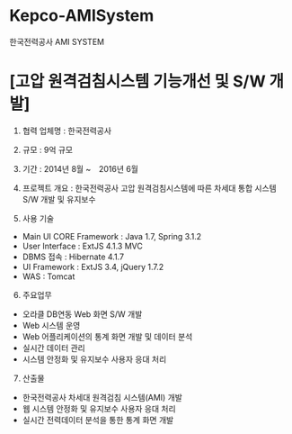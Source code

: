 

# Kepco-AMISystem
한국전력공사 AMI SYSTEM


# [고압 원격검침시스템 기능개선 및 S/W 개발]

1. 협력 업체명 : 한국전력공사
2. 규모 : 9억 규모
3. 기간 : 2014년 8월 ~　2016년 6월
4. 프로젝트 개요 : 한국전력공사 고압 원격검침시스템에 따른 차세대 통합 시스템 S/W 개발 및 유지보수

5. 사용 기술 
* Main UI CORE Framework : Java 1.7, Spring 3.1.2
* User Interface : ExtJS 4.1.3 MVC
* DBMS 접속 : Hibernate 4.1.7
* UI Framework : ExtJS 3.4, jQuery 1.7.2
* WAS : Tomcat

6. 주요업무
* 오라클 DB연동 Web 화면 S/W 개발
* Web 시스템 운영
* Web 어플리케이션의 통계 화면 개발 및 데이터 분석
* 실시간 데이터 관리
* 시스템 안정화 및 유지보수 사용자 응대 처리

7. 산출물
* 한국전력공사 차세대 원격검침 시스템(AMI) 개발
* 웹 시스템 안정화 및 유지보수 사용자 응대 처리
* 실시간 전력데이터 분석을 통한 통계 화면 개발
